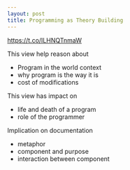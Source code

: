 ```yaml
---
layout: post
title: Programming as Theory Building
---
```


https://t.co/ILHNQTnmaW

This view help reason about

- Program in the world context
- why program is the way it is 
- cost of modifications 

This view has impact on

- life and death of a program 
- role of the programmer 

Implication on documentation

- metaphor 
- component and purpose 
- interaction between component

